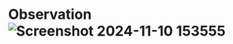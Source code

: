 # Observation ![Screenshot 2024-11-10 153555](https://github.com/user-attachments/assets/8aae59bf-4e3c-4d1f-8c99-9c96219b669f)
